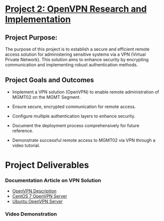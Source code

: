 # [Project 2: OpenVPN Research and Implementation](https://github.com/LPouliot/SEC-250-Project-2-OpenVPN/wiki)

## Project Purpose: 
The purpose of this project is to establish a secure and efficient remote access solution for administering sensitive systems via a VPN (Virtual Private Network). This solution aims to enhance security by encrypting communication and implementing robust authentication methods.

## Project Goals and Outcomes

* Implement a VPN solution (OpenVPN) to enable remote administration of MGMT02 on the MGMT Segment.

* Ensure secure, encrypted communication for remote access.

* Configure multiple authentication layers to enhance security.

* Document the deployment process comprehensively for future reference.

* Demonstrate successful remote access to MGMT02 via VPN through a video tutorial.

# Project Deliverables 

### Documentation Article on VPN Solution
* [OpenVPN Description](https://github.com/LPouliot/SEC-250-Project-2-OpenVPN/wiki/OpenVPN-Description)
* [CentOS 7 OpenVPN Server](https://github.com/LPouliot/SEC-250-Project-2-OpenVPN/wiki/CentOS-7-OpenVPN-server)
* [Ubuntu OpenVPN Server](https://github.com/LPouliot/SEC-250-Project-2-OpenVPN/wiki/Ubuntu-OpenVPN-server)

### Video Demonstration






